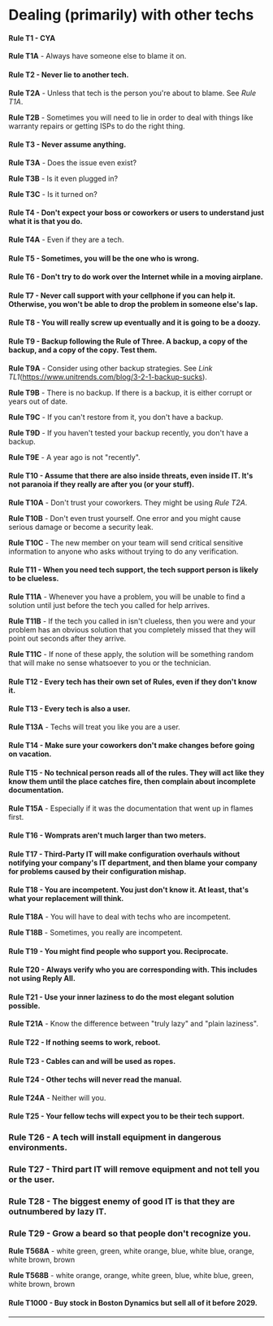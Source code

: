 # Dealing (primarily) with other techs

#### Rule T1 - CYA

**Rule T1A** - Always have someone else to blame it on.

#### Rule T2 - Never lie to another tech.

**Rule T2A** - Unless that tech is the person you're about to blame. See *Rule T1A*.

**Rule T2B** - Sometimes you will need to lie in order to deal with things like warranty repairs or getting ISPs to do the right thing.

#### Rule T3 - Never assume anything.

**Rule T3A** - Does the issue even exist?

**Rule T3B** - Is it even plugged in?

**Rule T3C** - Is it turned on?

#### Rule T4 - Don't expect your boss or coworkers or users to understand just what it is that you do.

**Rule T4A** - Even if they are a tech.

#### Rule T5 - Sometimes, you will be the one who is wrong.

#### Rule T6 - Don't try to do work over the Internet while in a moving airplane.

#### Rule T7 - Never call support with your cellphone if you can help it. Otherwise, you won't be able to drop the problem in someone else's lap.

#### Rule T8 - You will really screw up eventually and it is going to be a doozy.

#### Rule T9 - Backup following the Rule of Three. A backup, a copy of the backup, and a copy of the copy. Test them.

**Rule T9A** - Consider using other backup strategies. See *Link TL1*(https://www.unitrends.com/blog/3-2-1-backup-sucks).

**Rule T9B** - There is no backup. If there is a backup, it is either corrupt or years out of date.

**Rule T9C** - If you can't restore from it, you don't have a backup.

**Rule T9D** - If you haven't tested your backup recently, you don't have a backup.

**Rule T9E** - A year ago is not "recently".

#### Rule T10 - Assume that there are also inside threats, even inside IT. It's not paranoia if they really are after you (or your stuff).

**Rule T10A** - Don't trust your coworkers. They might be using *Rule T2A*.

**Rule T10B** - Don't even trust yourself. One error and you might cause serious damage or become a security leak.

**Rule T10C** - The new member on your team will send critical sensitive information to anyone who asks without trying to do any verification.

#### Rule T11 - When you need tech support, the tech support person is likely to be clueless.

**Rule T11A** - Whenever you have a problem, you will be unable to find a solution until just before the tech you called for help arrives.

**Rule T11B** - If the tech you called in isn't clueless, then you were and your problem has an obvious solution that you completely missed that they will point out seconds after they arrive.

**Rule T11C** - If none of these apply, the solution will be something random that will make no sense whatsoever to you or the technician.

#### Rule T12 - Every tech has their own set of Rules, even if they don't know it.

#### Rule T13 - Every tech is also a user.

**Rule T13A** - Techs will treat you like you are a user.

#### Rule T14 - Make sure your coworkers don't make changes before going on vacation.

#### Rule T15 - No technical person reads all of the rules. They will act like they know them until the place catches fire, then complain about incomplete documentation.

**Rule T15A** - Especially if it was the documentation that went up in flames first.

#### Rule T16 - Womprats aren't much larger than two meters.

#### Rule T17 - Third-Party IT will make configuration overhauls without notifying your company's IT department, and then blame your company for problems caused by their configuration mishap.

#### Rule T18 - You are incompetent. You just don't know it. At least, that's what your replacement will think.

**Rule T18A** - You will have to deal with techs who are incompetent.

**Rule T18B** - Sometimes, you really are incompetent.

#### Rule T19 - You might find people who support you. Reciprocate.

#### Rule T20 - Always verify who you are corresponding with. This includes not using Reply All.

#### Rule T21 - Use your inner laziness to do the most elegant solution possible.

**Rule T21A** - Know the difference between "truly lazy" and "plain laziness".

#### Rule T22 - If nothing seems to work, reboot.

#### Rule T23 - Cables can and will be used as ropes.

#### Rule T24 - Other techs will never read the manual.

**Rule T24A** - Neither will you.

#### Rule T25 - Your fellow techs will expect you to be their tech support.

### Rule T26 - A tech will install equipment in dangerous environments.

### Rule T27 - Third part IT will remove equipment and not tell you or the user.

### Rule T28 - The biggest enemy of good IT is that they are outnumbered by lazy IT.

### Rule T29 - Grow a beard so that people don't recognize you.


**Rule T568A** - white green, green, white orange, blue, white blue, orange, white brown, brown

**Rule T568B** - white orange, orange, white green, blue, white blue, green, white brown, brown

#### Rule T1000 - Buy stock in Boston Dynamics but sell all of it before 2029.
*****
